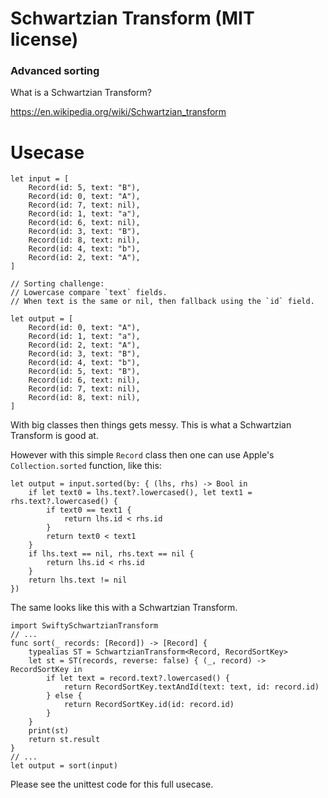 # Schwartzian Transform (MIT license)

### Advanced sorting 

What is a Schwartzian Transform?

https://en.wikipedia.org/wiki/Schwartzian_transform


# Usecase

    let input = [
        Record(id: 5, text: "B"),
        Record(id: 0, text: "A"),
        Record(id: 7, text: nil),
        Record(id: 1, text: "a"),
        Record(id: 6, text: nil),
        Record(id: 3, text: "B"),
        Record(id: 8, text: nil),
        Record(id: 4, text: "b"),
        Record(id: 2, text: "A"),
    ]
    
    // Sorting challenge:
    // Lowercase compare `text` fields.
    // When text is the same or nil, then fallback using the `id` field.
    
    let output = [
        Record(id: 0, text: "A"),
        Record(id: 1, text: "a"),
        Record(id: 2, text: "A"),
        Record(id: 3, text: "B"),
        Record(id: 4, text: "b"),
        Record(id: 5, text: "B"),
        Record(id: 6, text: nil),
        Record(id: 7, text: nil),
        Record(id: 8, text: nil),
    ]

With big classes then things gets messy. This is what a Schwartzian Transform is good at.

However with this simple `Record` class then one can use Apple's `Collection.sorted` function, like this:

    let output = input.sorted(by: { (lhs, rhs) -> Bool in
        if let text0 = lhs.text?.lowercased(), let text1 = rhs.text?.lowercased() {
            if text0 == text1 {
                return lhs.id < rhs.id
            }
            return text0 < text1
        }
        if lhs.text == nil, rhs.text == nil {
            return lhs.id < rhs.id
        }
        return lhs.text != nil
    })

The same looks like this with a Schwartzian Transform.

    import SwiftySchwartzianTransform
    // ...
    func sort(_ records: [Record]) -> [Record] {
        typealias ST = SchwartzianTransform<Record, RecordSortKey>
        let st = ST(records, reverse: false) { (_, record) -> RecordSortKey in
            if let text = record.text?.lowercased() {
                return RecordSortKey.textAndId(text: text, id: record.id)
            } else {
                return RecordSortKey.id(id: record.id)
            }
        }
        print(st)
        return st.result
    }
    // ...
    let output = sort(input)

Please see the unittest code for this full usecase.
